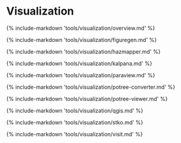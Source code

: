 # Visualization

{% include-markdown 'tools/visualization/overview.md' %}

{% include-markdown 'tools/visualization/figuregen.md' %}

{% include-markdown 'tools/visualization/hazmapper.md' %}

{% include-markdown 'tools/visualization/kalpana.md' %}

{% include-markdown 'tools/visualization/paraview.md' %}

{% include-markdown 'tools/visualization/potree-converter.md' %}

{% include-markdown 'tools/visualization/potree-viewer.md' %}

{% include-markdown 'tools/visualization/qgis.md' %}

{% include-markdown 'tools/visualization/stko.md' %}

{% include-markdown 'tools/visualization/visit.md' %}
